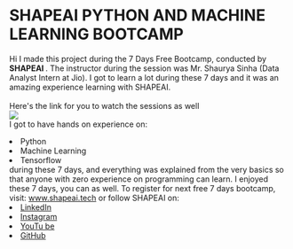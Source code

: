 # SHAPEAI PYTHON AND MACHINE LEARNING BOOTCAMP 
Hi I made this project during the 7 Days Free Bootcamp, conducted by <b> SHAPEAI 
</b>. 
The instructor during the session was Mr. Shaurya Sinha (Data Analyst Intern at Jio). I got to 
learn a lot during these 7 days and it was an amazing experience learning with SHAPEAI. 
<br><br>Here's the link for you to watch the sessions as well<br> 
<a href="https://www.youtube.com/playlist?list=PL7zl8TDRnbulNEA-59W7wWgCWE8LEOD6h" > <img src="https://github.com/ShapeAI/PYTHON-AND-DATA-ANALYTICS/blob/main/YOUTUBE%2 0THUMBNAIL-5.png"> </a> 
<br>I got to have hands on experience on: 
<li>Python 
<li>Machine Learning 
<li>Tensorflow 
<br>during these 7 days, and everything was explained from the very basics so that
anyone with zero experience on programming can learn. 
I enjoyed these 7 days, you can as well. To register for next free 7 days bootcamp, visit: 
<a href="https://www.shapeai.tech"> www.shapeai.tech</a> 
or follow SHAPEAI on: 
<li><a href= 
"https://in.linkedin.com/company/shapeai">LinkedIn</a> 
<li><a href= 
"https://www.instagram.com/shape.ai/?hl=en">Instagram</a> 
<li><a 
href= 
"https://www.youtube.com/channel/UCTUvDLTW9meuDXWcbmISPdA">YouTu 
 be</a> 
<li><a href= 
"https://github.com/shapeai">GitHub</a>
